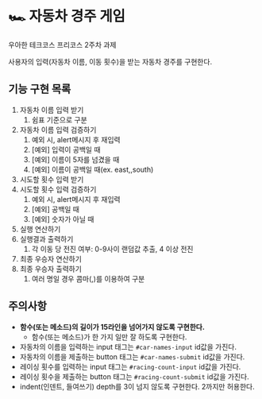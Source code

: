 # 🏎️ 자동차 경주 게임

우아한 테크코스 프리코스 2주차 과제

사용자의 입력(자동차 이름, 이동 횟수)을 받는 자동차 경주를 구현한다.

## 기능 구현 목록

1. 자동차 이름 입력 받기
   1. 쉼표 기준으로 구분
2. 자동차 이름 입력 검증하기
   1. 예외 시, alert메시지 후 재입력
   2. [예외] 입력이 공백일 때
   3. [예외] 이름이 5자를 넘겼을 때
   4. [예외] 이름이 공백일 때(ex. east,,south)
3. 시도할 횟수 입력 받기
4. 시도할 횟수 입력 검증하기
   1. 예외 시, alert메시지 후 재입력
   2. [예외] 공백일 때
   3. [예외] 숫자가 아닐 때
5. 실행 연산하기
6. 실행결과 출력하기
   1. 각 이동 당 전진 여부: 0-9사이 랜덤값 추출, 4 이상 전진
7. 최종 우승자 연산하기
8. 최종 우승자 출력하기
   1. 여러 명일 경우 콤마(,)를 이용하여 구분

## 주의사항

- **함수(또는 메소드)의 길이가 15라인을 넘어가지 않도록 구현한다.**
  - 함수(또는 메소드)가 한 가지 일만 잘 하도록 구현한다.
- 자동차의 이름을 입력하는 input 태그는 `#car-names-input` id값을 가진다.
- 자동차의 이름을 제출하는 button 태그는 `#car-names-submit` id값을 가진다.
- 레이싱 횟수를 입력하는 input 태그는 `#racing-count-input` id값을 가진다.
- 레이싱 횟수을 제출하는 button 태그는 `#racing-count-submit` id값을 가진다.
- indent(인덴트, 들여쓰기) depth를 3이 넘지 않도록 구현한다. 2까지만 허용한다.
